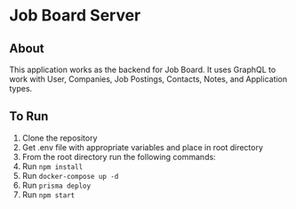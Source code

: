 # Job Board Server

## About
This application works as the backend for Job Board. It uses GraphQL to work with User, Companies, Job Postings, Contacts, Notes, and Application types.

## To Run
1. Clone the repository
2. Get .env file with appropriate variables and place in root directory
3. From the root directory run the following commands:
  1. Run ```npm install```
  2. Run ```docker-compose up -d```
  3. Run ```prisma deploy```
  4. Run ```npm start```